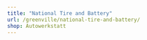 ```yaml
---
title: "National Tire and Battery"
url: /greenville/national-tire-and-battery/
shop: Autowerkstatt
---
```

